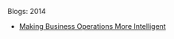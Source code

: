 Blogs: 2014

* [Making Business Operations More Intelligent](resources/faqs/external-content/blogs/2014/making-business-operations-more-intelligent.md)
